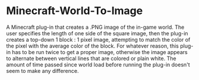 # Minecraft-World-To-Image

A Minecraft plug-in that creates a .PNG image of the in-game world. The user specifies the length of one side of the square image, then the plug-in creates a top-down 1 block : 1 pixel image, attempting to match the color of the pixel with the average color of the block. For whatever reason, this plug-in has to be run twice to get a proper image, otherwise the image appears to alternate between vertical lines that are colored or plain white. The amount of time passed since world load before running the plug-in doesn't seem to make any difference.
